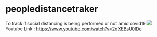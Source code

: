 # peopledistancetraker
To track if social distancing is being performed or not amid covid19
![](thumbnail.JPG)
Youtube Link : 
https://www.youtube.com/watch?v=2qXEBsU0lDc
